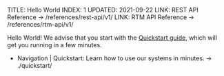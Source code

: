 TITLE: Hello World
INDEX: 1
UPDATED: 2021-09-22
LINK: REST API Reference -> /references/rest-api/v1/
LINK: RTM API Reference -> /references/rtm-api/v1/

Hello World! We advise that you start with the [Quickstart guide](./quickstart/), which will get you running in a few minutes.

+ Navigation
  | Quickstart: Learn how to use our systems in minutes. -> ./quickstart/
